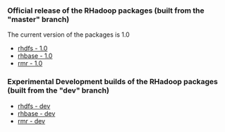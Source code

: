 ### Official release of the RHadoop packages  (built from the "master" branch)
The current version of the packages is 1.0

* [rhdfs - 1.0]()
* [rhbase - 1.0]()
* [rmr - 1.0]()

### Experimental Development builds of the RHadoop packages (built from the "dev" branch)

* [rhdfs - dev]( http://s3.amazonaws.com/rhadoop/dev/RevoHDFS_1.0.tar.gz)
* [rhbase - dev]( http://s3.amazonaws.com/rhadoop/dev/RevoHBase_1.0.tar.gz)
* [rmr - dev]( http://s3.amazonaws.com/rhadoop/dev/RevoHStream_1.0.tar.gz)
